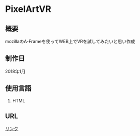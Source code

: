 # PixelArtVR

## 概要
mozillaのA-Frameを使ってWEB上でVRを試してみたいと思い作成

## 制作日
2018年1月
## 使用言語
1. HTML
## URL
[リンク](https://maigo999.github.io/PixelArtVR/)
